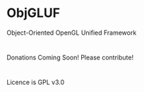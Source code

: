 # ObjGLUF
Object-Oriented OpenGL Unified Framework


#
Donations Coming Soon!  Please contribute!

#
Licence is GPL v3.0
